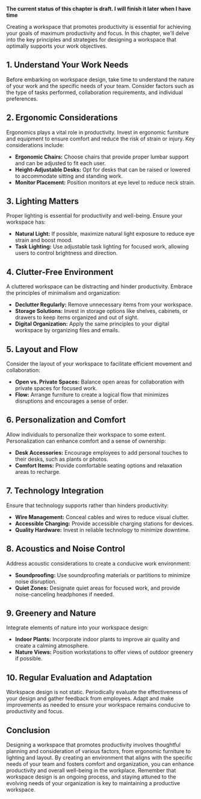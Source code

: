 **The current status of this chapter is draft. I will finish it later when I have time**

Creating a workspace that promotes productivity is essential for achieving your goals of maximum productivity and focus. In this chapter, we'll delve into the key principles and strategies for designing a workspace that optimally supports your work objectives.

**1. Understand Your Work Needs**
---------------------------------

Before embarking on workspace design, take time to understand the nature of your work and the specific needs of your team. Consider factors such as the type of tasks performed, collaboration requirements, and individual preferences.

**2. Ergonomic Considerations**
-------------------------------

Ergonomics plays a vital role in productivity. Invest in ergonomic furniture and equipment to ensure comfort and reduce the risk of strain or injury. Key considerations include:

* **Ergonomic Chairs:** Choose chairs that provide proper lumbar support and can be adjusted to fit each user.
* **Height-Adjustable Desks:** Opt for desks that can be raised or lowered to accommodate sitting and standing work.
* **Monitor Placement:** Position monitors at eye level to reduce neck strain.

**3. Lighting Matters**
-----------------------

Proper lighting is essential for productivity and well-being. Ensure your workspace has:

* **Natural Light:** If possible, maximize natural light exposure to reduce eye strain and boost mood.
* **Task Lighting:** Use adjustable task lighting for focused work, allowing users to control brightness and direction.

**4. Clutter-Free Environment**
-------------------------------

A cluttered workspace can be distracting and hinder productivity. Embrace the principles of minimalism and organization:

* **Declutter Regularly:** Remove unnecessary items from your workspace.
* **Storage Solutions:** Invest in storage options like shelves, cabinets, or drawers to keep items organized and out of sight.
* **Digital Organization:** Apply the same principles to your digital workspace by organizing files and emails.

**5. Layout and Flow**
----------------------

Consider the layout of your workspace to facilitate efficient movement and collaboration:

* **Open vs. Private Spaces:** Balance open areas for collaboration with private spaces for focused work.
* **Flow:** Arrange furniture to create a logical flow that minimizes disruptions and encourages a sense of order.

**6. Personalization and Comfort**
----------------------------------

Allow individuals to personalize their workspace to some extent. Personalization can enhance comfort and a sense of ownership:

* **Desk Accessories:** Encourage employees to add personal touches to their desks, such as plants or photos.
* **Comfort Items:** Provide comfortable seating options and relaxation areas to recharge.

**7. Technology Integration**
-----------------------------

Ensure that technology supports rather than hinders productivity:

* **Wire Management:** Conceal cables and wires to reduce visual clutter.
* **Accessible Charging:** Provide accessible charging stations for devices.
* **Quality Hardware:** Invest in reliable technology to minimize downtime.

**8. Acoustics and Noise Control**
----------------------------------

Address acoustic considerations to create a conducive work environment:

* **Soundproofing:** Use soundproofing materials or partitions to minimize noise disruption.
* **Quiet Zones:** Designate quiet areas for focused work, and provide noise-canceling headphones if needed.

**9. Greenery and Nature**
--------------------------

Integrate elements of nature into your workspace design:

* **Indoor Plants:** Incorporate indoor plants to improve air quality and create a calming atmosphere.
* **Nature Views:** Position workstations to offer views of outdoor greenery if possible.

**10. Regular Evaluation and Adaptation**
-----------------------------------------

Workspace design is not static. Periodically evaluate the effectiveness of your design and gather feedback from employees. Adapt and make improvements as needed to ensure your workspace remains conducive to productivity and focus.

**Conclusion**
--------------

Designing a workspace that promotes productivity involves thoughtful planning and consideration of various factors, from ergonomic furniture to lighting and layout. By creating an environment that aligns with the specific needs of your team and fosters comfort and organization, you can enhance productivity and overall well-being in the workplace. Remember that workspace design is an ongoing process, and staying attuned to the evolving needs of your organization is key to maintaining a productive workspace.
